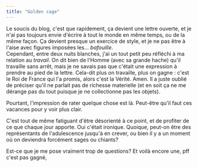 ```yaml
---
title: "Golden cage"
---
```


Le soucis du blog, c'est que rapidement, ça devient une lettre ouverte, et je
n'ai pas toujours envie d'écrire à tout le monde en même temps, ou de la même
façon. Ça devient presque un exercice de style, et je ne pas être à l'aise
avec figures imposées les... *bafouille*.  
Cependant, entre deux nuits blanches, j'ai un tout petit peu réfléchi à ma
relation au _travail_. On dit bien de l'Homme (avec sa grande hache) qu'il
travaille sans arrêt, mais je ne savais pas que c'était une expression à
prendre au pied de la lettre. Cela-dit plus on travaille, plus on gagne :
c'est le Roi de France qui l'a promis, alors c'est la Vérité. Amen. Il a juste
oublié de préciser qu'il ne parlait pas de richesse materielle (et en soit ça
ne me dérange pas du tout puisque je ne collectionne pas les objets).

Pourtant, l'impression de rater quelque chose est là. Peut-être qu'il faut ces
vacances pour y voir plus clair.

C'est tout de même fatiguant d'être désorienté à ce point, et de profiter de
ce que chaque jour apporte. Oui c'était ironique. Quoique, peut-on être des
représentants de l'adulescence jusqu'à en crever, ou bien il y a un moment où
on deviendra forcément sages ou chiants?

Est-ce que je me pose vraiment trop de questions? Et voilà encore une, pff
c'est pas gagné,

